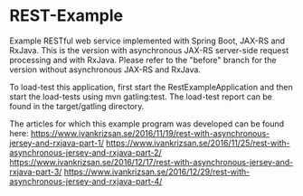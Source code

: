 # REST-Example
Example RESTful web service implemented with Spring Boot, JAX-RS and RxJava.
This is the version with asynchronous JAX-RS server-side request processing and with RxJava.
Please refer to the "before" branch for the version without asynchronous JAX-RS and RxJava.

To load-test this application, first start the RestExampleApplication and then start the load-tests using mvn gatling:test.
The load-test report can be found in the target/gatling directory.

The articles for which this example program was developed can be found here:
https://www.ivankrizsan.se/2016/11/19/rest-with-asynchronous-jersey-and-rxjava-part-1/
https://www.ivankrizsan.se/2016/11/25/rest-with-asynchronous-jersey-and-rxjava-part-2/
https://www.ivankrizsan.se/2016/12/17/rest-with-asynchronous-jersey-and-rxjava-part-3/
https://www.ivankrizsan.se/2016/12/29/rest-with-asynchronous-jersey-and-rxjava-part-4/
